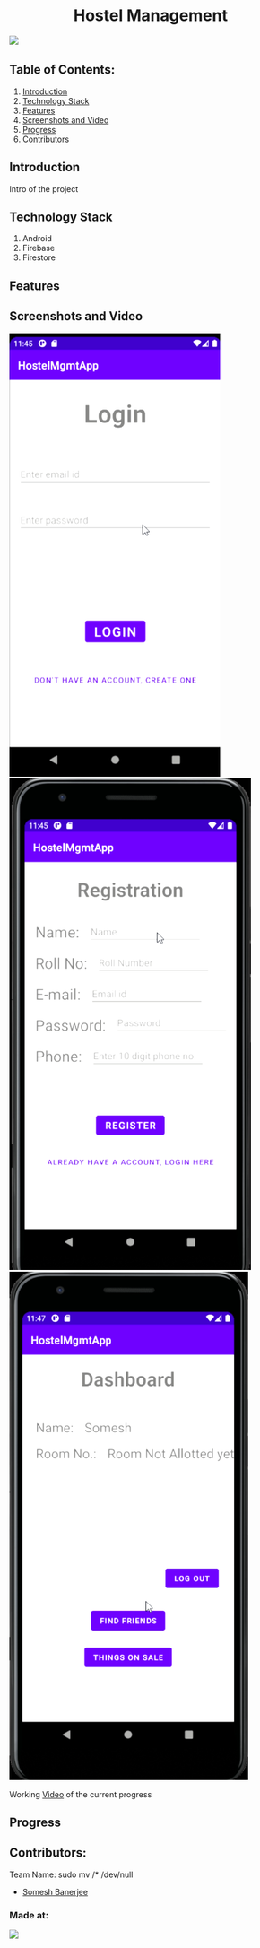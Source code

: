 <h1 align="center">Hostel Management</h1>
<p align="center">
</p>

<a href="https://hack36.com"> <img src="http://bit.ly/BuiltAtHack36" height=20px> </a>

## Table of Contents:
  1. [Introduction](#Introduction)
  2. [Technology Stack](#TechnologyStack)
  3. [Features](#Features)
  4. [Screenshots and Video](#ScreenshotsandVideo)
  5. [Progress](#Progress)
  6. [Contributors](#Contributors)

## Introduction
  Intro of the project

## Technology Stack
  1) Android
  2) Firebase
  3) Firestore

## Features


## Screenshots and Video

![](hack36pic1.png)
![](hack36pic2.png)
![](hack36pic3.png)

Working [Video](https://drive.google.com/file/d/166G1a1_eoa5DLRagqEn9I35GQg6jzbbc/view?usp=sharing) of the current progress

## Progress


## Contributors:

Team Name: sudo mv /* /dev/null

* [Somesh Banerjee](https://github.com/somesh-banerjee)


### Made at:
<a href="https://hack36.com"> <img src="http://bit.ly/BuiltAtHack36" height=20px> </a>
